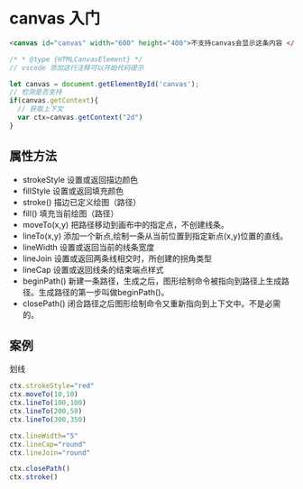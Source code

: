 # canvas 入门
```html
<canvas id="canvas" width="600" height="400">不支持canvas会显示这条内容 </canvas>
```

```js
/* * @type {HTMLCanvasElement} */
// vscode 添加这行注释可以开始代码提示

let canvas = document.getElementById('canvas');
// 检测是否支持
if(canvas.getContext){
  // 获取上下文
  var ctx=canvas.getContext("2d")
}
```

## 属性方法

- strokeStyle  设置或返回描边颜色
- fillStyle   设置或返回填充颜色
- stroke()    描边已定义绘图（路径）
- fill()     填充当前绘图（路径）
- moveTo(x,y)  把路径移动到画布中的指定点，不创建线条。
- lineTo(x,y)   添加一个新点,绘制一条从当前位置到指定新点(x,y)位置的直线。
- lineWidth   设置或返回当前的线条宽度
- lineJoin   设置或返回两条线相交时，所创建的拐角类型
- lineCap   设置或返回线条的结束端点样式
- beginPath() 新建一条路径，生成之后，图形绘制命令被指向到路径上生成路径。生成路径的第一步叫做beginPath()。
- closePath()  闭合路径之后图形绘制命令又重新指向到上下文中。不是必需的。

## 案例

划线

```js
ctx.strokeStyle="red"
ctx.moveTo(10,10)
ctx.lineTo(100,100)
ctx.lineTo(200,50)
ctx.lineTo(300,350)

ctx.lineWidth="5"
ctx.lineCap="round"
ctx.lineJoin="round"

ctx.closePath()
ctx.stroke()
```